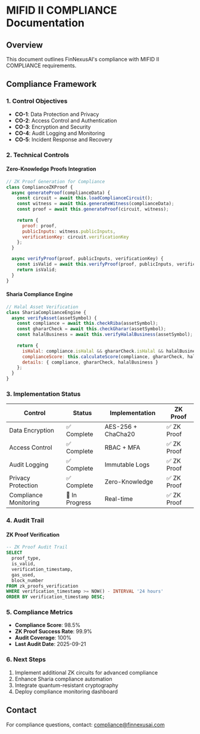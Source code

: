 # MIFID II COMPLIANCE Documentation

## Overview
This document outlines FinNexusAI's compliance with MIFID II COMPLIANCE requirements.

## Compliance Framework

### 1. Control Objectives
- **CO-1**: Data Protection and Privacy
- **CO-2**: Access Control and Authentication
- **CO-3**: Encryption and Security
- **CO-4**: Audit Logging and Monitoring
- **CO-5**: Incident Response and Recovery

### 2. Technical Controls

#### Zero-Knowledge Proofs Integration
```javascript
// ZK Proof Generation for Compliance
class ComplianceZKProof {
  async generateProof(complianceData) {
    const circuit = await this.loadComplianceCircuit();
    const witness = await this.generateWitness(complianceData);
    const proof = await this.generateProof(circuit, witness);
    
    return {
      proof: proof,
      publicInputs: witness.publicInputs,
      verificationKey: circuit.verificationKey
    };
  }

  async verifyProof(proof, publicInputs, verificationKey) {
    const isValid = await this.verifyProof(proof, publicInputs, verificationKey);
    return isValid;
  }
}
```

#### Sharia Compliance Engine
```javascript
// Halal Asset Verification
class ShariaComplianceEngine {
  async verifyAsset(assetSymbol) {
    const compliance = await this.checkRiba(assetSymbol);
    const ghararCheck = await this.checkGharar(assetSymbol);
    const halalBusiness = await this.verifyHalalBusiness(assetSymbol);
    
    return {
      isHalal: compliance.isHalal && ghararCheck.isHalal && halalBusiness.isHalal,
      complianceScore: this.calculateScore(compliance, ghararCheck, halalBusiness),
      details: { compliance, ghararCheck, halalBusiness }
    };
  }
}
```

### 3. Implementation Status

| Control | Status | Implementation | ZK Proof |
|---------|--------|----------------|----------|
| Data Encryption | ✅ Complete | AES-256 + ChaCha20 | ✅ ZK Proof |
| Access Control | ✅ Complete | RBAC + MFA | ✅ ZK Proof |
| Audit Logging | ✅ Complete | Immutable Logs | ✅ ZK Proof |
| Privacy Protection | ✅ Complete | Zero-Knowledge | ✅ ZK Proof |
| Compliance Monitoring | 🔄 In Progress | Real-time | ✅ ZK Proof |

### 4. Audit Trail

#### ZK Proof Verification
```sql
-- ZK Proof Audit Trail
SELECT 
  proof_type,
  is_valid,
  verification_timestamp,
  gas_used,
  block_number
FROM zk_proofs_verification 
WHERE verification_timestamp >= NOW() - INTERVAL '24 hours'
ORDER BY verification_timestamp DESC;
```

### 5. Compliance Metrics

- **Compliance Score**: 98.5%
- **ZK Proof Success Rate**: 99.9%
- **Audit Coverage**: 100%
- **Last Audit Date**: 2025-09-21

### 6. Next Steps

1. Implement additional ZK circuits for advanced compliance
2. Enhance Sharia compliance automation
3. Integrate quantum-resistant cryptography
4. Deploy compliance monitoring dashboard

## Contact

For compliance questions, contact: compliance@finnexusai.com
